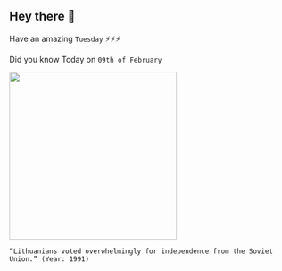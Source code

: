 ## Hey there 👋
Have an amazing `Tuesday` ⚡⚡⚡

Did you know Today on `09th of February`
 
 [<img src="https://lh3.googleusercontent.com/proxy/kETi5DAq0vh7LP0cAqWTxxYzu0BSBpN2uOMdEWf6YNSv1r4UrgVT194CSAVW9aJxqesIIPGGV6hElb0o-lO565bewOBwNZ4ZdqIIKrx6" width="300" />](https://www.nytimes.com/1991/02/10/world/lithuania-votes-overwhelmingly-for-independence-from-moscow.html) 
 ```
“Lithuanians voted overwhelmingly for independence from the Soviet Union.” (Year: 1991)
```
